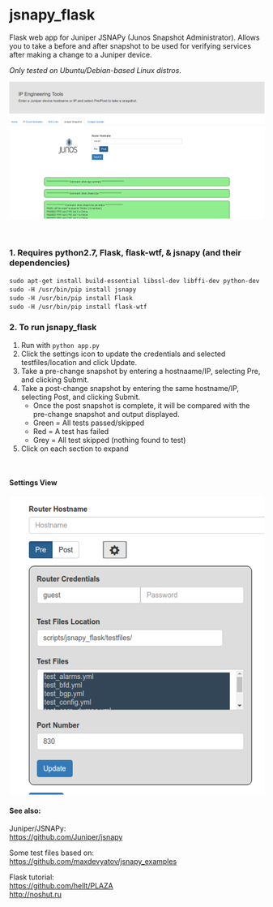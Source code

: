 # jsnapy_flask
Flask web app for Juniper JSNAPy (Junos Snapshot Administrator).  Allows you to take a before and after snapshot to be used for verifying services after making a change to a Juniper device.<br>

*Only tested on Ubuntu/Debian-based Linux distros.*


 ![screenshot3](static/images/jsnapy_flask_pic.png "Screenshot")
 
<br>


### 1. Requires python2.7, Flask, flask-wtf, & jsnapy (and their dependencies)
`sudo apt-get install build-essential libssl-dev libffi-dev python-dev` <br>
`sudo -H /usr/bin/pip install jsnapy` <br>
`sudo -H /usr/bin/pip install Flask` <br>
`sudo -H /usr/bin/pip install flask-wtf` <br>

### 2. To run jsnapy_flask
1. Run with `python app.py`
2. Click the settings icon to update the credentials and selected testfiles/location and click Update.
2. Take a pre-change snapshot by entering a hostnaame/IP, selecting Pre, and clicking Submit.
3. Take a post-change snapshot by entering the same hostname/IP, selecting Post, and clicking Submit.
   * Once the post snapshot is complete, it will be compared with the pre-change snapshot and output displayed.
   * Green = All tests passed/skipped
   * Red = A test has failed
   * Grey = All test skipped (nothing found to test)
4. Click on each section to expand
<br>


#### Settings View
![settings_view](static/images/settings_view.png "settings_view")



#### See also:
Juniper/JSNAPy:<br>
https://github.com/Juniper/jsnapy

Some test files based on:<br>
https://github.com/maxdevyatov/jsnapy_examples

Flask tutorial:<br>
https://github.com/hellt/PLAZA<br>
http://noshut.ru

